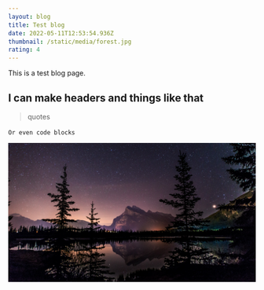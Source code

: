 ```yaml
---
layout: blog
title: Test blog
date: 2022-05-11T12:53:54.936Z
thumbnail: /static/media/forest.jpg
rating: 4
---
```

This is a test blog page.

## I can make headers and things like that



> quotes 

`Or even code blocks`

![another image](/static/media/lake-night.jpg "A nice image")